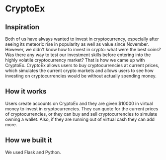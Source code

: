 # CryptoEx
## Inspiration
Both of us have always wanted to invest in cryptocurrency, especially after seeing its meteoric rise in popularity as well as value since November. However, we didn't know how to invest in crypto: what were the best coins? Was there any way to test our investment skills before entering into the highly volatile cryptocurrency market? 
That is how we came up with CryptoEx. CryptoEx allows users to buy cryptocurrencies at current prices, which simulates the current crypto markets and allows users to see how investing on cryptocurrencies would be without actually spending money.

## How it works
Users create accounts on CryptoEx and they are given $10000 in virtual money to invest in cryptocurrencies. They can quote for the current prices of cryptocurrencies, or they can buy and sell cryptocurrencies to simulate owning a wallet. Also, if they are running out of virtual cash they can add more.

## How we built it
We used Flask and Python.
